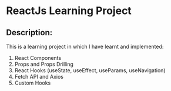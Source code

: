 # ReactJs Learning Project

## Description:
This is a learning project in which I have learnt and implemented: 
1. React Components
2. Props and Props Drilling
3. React Hooks (useState, useEffect, useParams, useNavigation)
4. Fetch API and Axios
5. Custom Hooks
